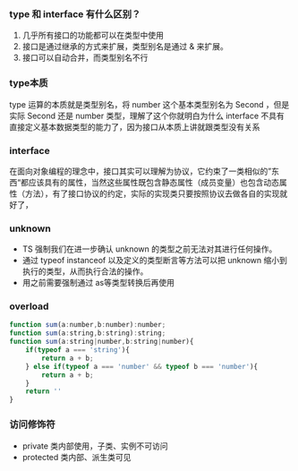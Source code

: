 ### type 和 interface 有什么区别？
1. 几乎所有接口的功能都可以在类型中使用
2. 接口是通过继承的方式来扩展，类型别名是通过 & 来扩展。
3. 接口可以自动合并，而类型别名不行
### type本质
type 运算的本质就是类型别名，将 number 这个基本类型别名为 Second ，但是实际 Second 还是 number 类型，理解了这个你就明白为什么 interface 不具有直接定义基本数据类型的能力了，因为接口从本质上讲就跟类型没有关系

### interface
在面向对象编程的理念中，接口其实可以理解为协议，它约束了一类相似的”东西“都应该具有的属性，当然这些属性既包含静态属性（成员变量）也包含动态属性（方法），有了接口协议的约定，实际的实现类只要按照协议去做各自的实现就好了，

### unknown
  * TS 强制我们在进一步确认 unknown 的类型之前无法对其进行任何操作。
  * 通过 typeof instanceof 以及定义的类型断言等方法可以把 unknown 缩小到执行的类型，从而执行合法的操作。
  * 用之前需要强制通过 as等类型转换后再使用
### overload
```javascript
function sum(a:number,b:number):number;
function sum(a:string,b:string):string;
function sum(a:string|number,b:string|number){
    if(typeof a === 'string'){
        return a + b;
    } else if(typeof a === 'number' && typeof b === 'number'){
        return a + b;
    }
    return ''
}
```
### 访问修饰符
 * private 类内部使用，子类、实例不可访问
 * protected 类内部、派生类可见
